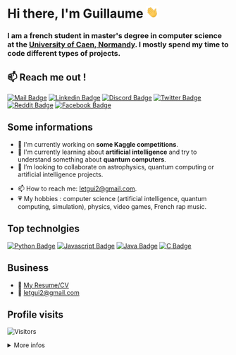 # Hi there, I'm Guillaume <img src="images/hello_hand.gif" width="28px" alt="Hi !" />

### I am a french student in master's degree in computer science at the [University of Caen, Normandy](http://www.unicaen.fr/). I mostly spend my time to code different types of projects.


## :mailbox: Reach me out !

[![Mail Badge](https://img.shields.io/badge/-letgui2@gmail.com-c0392b?style=flat&labelColor=c0392b&logo=gmail&logoColor=white)](mailto:letgui2@gmail.com) [![Linkedin Badge](https://img.shields.io/badge/-Guillaume%20Letellier-0e76a8?style=flat&labelColor=0e76a8&logo=linkedin&logoColor=white)](https://www.linkedin.com/in/guillaume-letellier-466418193/?locale=en_US) [![Discord Badge](https://img.shields.io/badge/-Guigui-7289DA?style=flat&labelColor=7289DA&logo=discord&logoColor=white)](https://discordapp.com/users/339384664118657034/) [![Twitter Badge](https://img.shields.io/badge/-@GuiguiLet-1ca0f1?style=flat&labelColor=1ca0f1&logo=twitter&logoColor=white&link=https://twitter.com/GuiguiLet)](https://twitter.com/GuiguiLet) [![Reddit Badge](https://img.shields.io/badge/-Guigui14460-FF4500?style=flat&labelColor=FF4500&logo=reddit&logoColor=white)](https://www.reddit.com/u/Guigui14460) [![Facebook Badge](https://img.shields.io/badge/-Guigui%20Letellier-4267B2?style=flat&labelColor=4267B2&logo=facebook&logoColor=white)](https://www.facebook.com/guiguiletellier.14/) 


## Some informations
- 🔭 I'm currently working on **some Kaggle competitions**.
- 🌱 I'm currently learning about **artificial intelligence** and try to understand something about **quantum computers**.
- 👯 I’m looking to collaborate on astrophysics, quantum computing or artificial intelligence projects.
<!-- - 🤔 I’m looking for help with  -->
- 📫 How to reach me: letgui2@gmail.com.
- :heartpulse: My hobbies : computer science (artificial intelligence, quantum computing, simulation), physics, video games, French rap music.

## Top technolgies

[![Python Badge](https://img.shields.io/badge/-Python-4584b6?style=for-the-badge&labelColor=black&logo=python&logoColor=4584b6)](#) [![Javascript Badge](https://img.shields.io/badge/-Javascript-f7df1e?style=for-the-badge&labelColor=black&logo=javascript&logoColor=f7df1e)](#) [![Java Badge](https://img.shields.io/badge/-Java-db1f29?style=for-the-badge&labelColor=black&logo=java&logoColor=db1f29)](#) [![C Badge](https://img.shields.io/badge/-C-2472a6?style=for-the-badge&labelColor=black&logo=c&logoColor=2472a6)](#) 


## Business
- :paperclip: [My Resume/CV](documents/resume.pdf)
- :email: letgui2@gmail.com


## Profile visits

![Visitors](https://visitor-badge.laobi.icu/badge?page_id=Guigui14460.Guigui14460)

<details>
<summary>More infos</summary>

### Github stats

[![Guigui14460's github stats](https://github-readme-stats.vercel.app/api?username=Guigui14460&show_icons=true&theme=dracula&hide_border=false)](https://github.com/anuraghazra/github-readme-stats)

### Top languages used in my repos

[![Top Langs](https://github-readme-stats.vercel.app/api/top-langs/?username=Guigui14460&layout=compact)](https://github.com/anuraghazra/github-readme-stats)

<!-- &langs_count=8 -->

## Spotify songs :

[![spotify-github-profile](https://spotify-github-profile.vercel.app/api/view?uid=h4285qfcfvnef8jg13eigdkpo&cover_image=true&theme=default)](https://spotify-github-profile.vercel.app/api/view?uid=h4285qfcfvnef8jg13eigdkpo&redirect=true)

</details>

